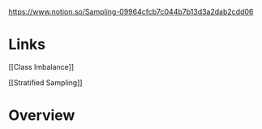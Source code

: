 
https://www.notion.so/Sampling-09964cfcb7c044b7b13d3a2dab2cdd06

# Links

[[Class Imbalance]]

[[Stratified Sampling]]

# Overview



